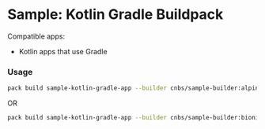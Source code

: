 # Sample: Kotlin Gradle Buildpack

Compatible apps:
- Kotlin apps that use Gradle

### Usage

```bash
pack build sample-kotlin-gradle-app --builder cnbs/sample-builder:alpine --buildpack . --path ../../apps/kotlin-gradle
```

OR

```bash
pack build sample-kotlin-gradle-app --builder cnbs/sample-builder:bionic --buildpack . --path ../../apps/kotlin-gradle
```
